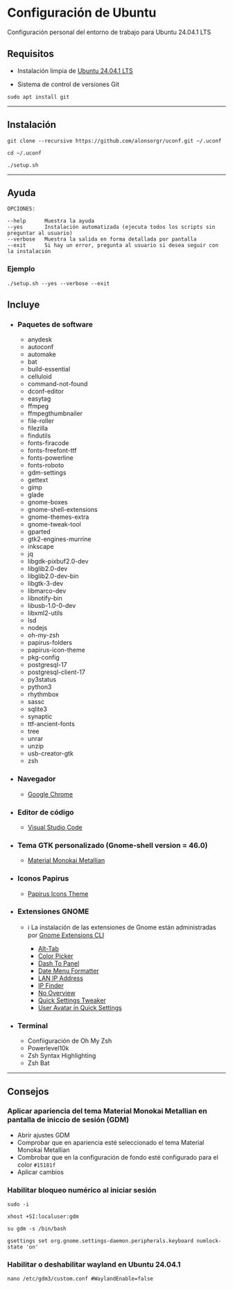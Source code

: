 # Configuración de Ubuntu

Configuración personal del entorno de trabajo para Ubuntu 24.04.1 LTS

## Requisitos

- Instalación limpia de [Ubuntu 24.04.1 LTS](https://releases.ubuntu.com/noble/ubuntu-24.04.1-desktop-amd64.iso)

- Sistema de control de versiones Git

```
sudo apt install git
```
***
## Instalación

```
git clone --recursive https://github.com/alonsorgr/uconf.git ~/.uconf
```
```
cd ~/.uconf
```
```
./setup.sh
```
***
## Ayuda

```
OPCIONES:

--help      Muestra la ayuda
--yes       Instalación automatizada (ejecuta todos los scripts sin preguntar al usuario)
--verbose   Muestra la salida en forma detallada por pantalla
--exit      Si hay un error, pregunta al usuario si desea seguir con la instalación 

```

### Ejemplo

```
./setup.sh --yes --verbose --exit
```

## Incluye

- ### Paquetes de software

  - anydesk
  - autoconf
  - automake
  - bat
  - build-essential
  - celluloid
  - command-not-found
  - dconf-editor
  - easytag
  - ffmpeg
  - ffmpegthumbnailer
  - file-roller
  - filezilla
  - findutils
  - fonts-firacode
  - fonts-freefont-ttf
  - fonts-powerline
  - fonts-roboto
  - gdm-settings
  - gettext
  - gimp
  - glade
  - gnome-boxes
  - gnome-shell-extensions
  - gnome-themes-extra
  - gnome-tweak-tool
  - gparted
  - gtk2-engines-murrine
  - inkscape
  - jq
  - libgdk-pixbuf2.0-dev
  - libglib2.0-dev
  - libglib2.0-dev-bin
  - libgtk-3-dev
  - libmarco-dev
  - libnotify-bin
  - libusb-1.0-0-dev
  - libxml2-utils
  - lsd
  - nodejs
  - oh-my-zsh
  - papirus-folders
  - papirus-icon-theme
  - pkg-config
  - postgresql-17
  - postgresql-client-17
  - py3status
  - python3
  - rhythmbox
  - sassc
  - sqlite3
  - synaptic
  - ttf-ancient-fonts
  - tree
  - unrar
  - unzip
  - usb-creator-gtk
  - zsh
  
- ### Navegador
    - [Google Chrome](https://dl.google.com/linux/direct/google-chrome-stable_current_amd64.deb)

- ### Editor de código
    - [Visual Studio Code](https://update.code.visualstudio.com/latest/linux-deb-x64/stable)

- ### Tema GTK personalizado (Gnome-shell version = 46.0)
  - [Material Monokai Metallian](https://github.com/alonsorgr/material-monokai-metallian)
- ### Iconos Papirus
  - [Papirus Icons Theme](https://github.com/PapirusDevelopmentTeam/papirus-icon-theme)

- ### Extensiones GNOME
  - ℹ️ La instalación de las extensiones de Gnome están administradas por [Gnome Extensions CLI](https://github.com/essembeh/gnome-extensions-cli)
  
    - [Alt-Tab](https://extensions.gnome.org/extension/97/coverflow-alt-tab/)
    - [Color Picker](https://extensions.gnome.org/extension/3396/color-picker/)
    - [Dash To Panel](https://extensions.gnome.org/extension/1160/dash-to-panel/)
    - [Date Menu Formatter](https://extensions.gnome.org/extension/4655/date-menu-formatter/)
    - [LAN IP Address](https://extensions.gnome.org/extension/1762/lan-ip-address/)
    - [IP Finder](https://extensions.gnome.org/extension/2983/ip-finder/)
    - [No Overview](https://extensions.gnome.org/extension/4099/no-overview/)
    - [Quick Settings Tweaker](https://extensions.gnome.org/extension/5446/quick-settings-tweaker)
    - [User Avatar in Quick Settings](https://extensions.gnome.org/extension/5506/user-avatar-in-quick-settings/)


- ### Terminal
  - Confiiguración de Oh My Zsh
  - Powerlevel10k
  - Zsh Syntax Highlighting
  - Zsh Bat
---

## Consejos

### Aplicar apariencia del tema Material Monokai Metallian en pantalla de iniccio de sesión (GDM)

- Abrir ajustes GDM
- Comprobar que en apariencia esté seleccionado el tema Material Monokai Metallian
- Combrobar que en la configuración de fondo esté configurado para el color `#15181f`
- Aplicar cambios

### Habilitar bloqueo numérico al iniciar sesión

```
sudo -i
```
```
xhost +SI:localuser:gdm
```
```
su gdm -s /bin/bash
```
```
gsettings set org.gnome.settings-daemon.peripherals.keyboard numlock-state 'on'
```

### Habilitar o deshabilitar wayland en Ubuntu 24.04.1

```
nano /etc/gdm3/custom.conf #WaylandEnable=false
```
